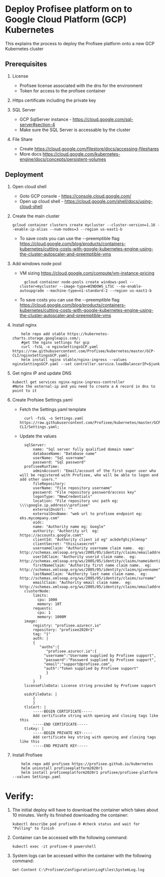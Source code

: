 # Deploy Profisee platform on to Google Cloud Platform (GCP) Kubernetes

This explains the process to deploy the Profisee platform onto a new GCP Kubernetes cluster

## Prerequisites

1.  License
    - Profisee license associated with the dns for the environment
    - Token for access to the profisee container

2.  Https certificate including the private key

3.  SQL Server
    - GCP SqlServer instance - https://cloud.google.com/sql-server#section-4
    - Make sure the SQL Server is accessable by the cluster

4.  File Share
    - Create https://cloud.google.com/filestore/docs/accessing-fileshares
	- More docs https://cloud.google.com/kubernetes-engine/docs/concepts/persistent-volumes
        
 
## Deployment

1.  Open cloud shell
	- Goto GCP console - https://console.cloud.google.com/
	- Open up cloud shell - https://cloud.google.com/shell/docs/using-cloud-shell
    
2.  Create the main cluster
    
        gcloud container clusters create mycluster --cluster-version=1.16 --enable-ip-alias --num-nodes=3 --region us-east1-b
	- To save costs you can use the --preemptible flag https://cloud.google.com/blog/products/containers-kubernetes/cutting-costs-with-google-kubernetes-engine-using-the-cluster-autoscaler-and-preemptible-vms		
	

3.  Add windows node pool
	- VM sizing https://cloud.google.com/compute/vm-instance-pricing
    
        	gcloud container node-pools create windows-pool --cluster=mycluster --image-type=WINDOWS_LTSC --no-enable-autoupgrade --machine-type=n1-standard-2 --region us-east1-b
	
	- To save costs you can use the --preemptible flag https://cloud.google.com/blog/products/containers-kubernetes/cutting-costs-with-google-kubernetes-engine-using-the-cluster-autoscaler-and-preemptible-vms

3.  Install nginx

            helm repo add stable https://kubernetes-charts.storage.googleapis.com/;
            #get the nginx settings for gcp
            curl -fsSL -o nginxSettingsGCP.yaml https://raw.githubusercontent.com/Profisee/kubernetes/master/GCP-CLI/nginxSettingsGCP.yaml;
            helm install nginx stable/nginx-ingress --values nginxSettingsGCP.yaml --set controller.service.loadBalancerIP=$junk
    
3.  Get nginx IP and update DNS
    
        kubectl get services nginx-nginx-ingress-controller
        #Note the external-ip and you need to create a A record in dns to point to it

4.  Create Profsiee Settings.yaml
    - Fetch the Settings.yaml template
      
            curl -fsSL -o Settings.yaml https://raw.githubusercontent.com/Profisee/kubernetes/master/GCP-CLI/Settings.yaml;
    - Update the values
    
			sqlServer: 
			    name: "Sql server fully qualified domain name"
			    databaseName: "Database name"
			    userName: "Sql username"
			    password: "Sql password"
			profiseeRunTime:
			    adminAccount: "Email/account of the first super user who will be registered with Profisee, who will be able to logon and add other users."
			    fileRepository:
				userName: "File repository username"
				password: "File repository password/access key"
				logonType: "NewCredentials"
				location: "File repository unc path eg: \\\\google.ip.address\\profisee"
			    externalDnsUrl: ""
			    externalDnsName: "web url to profisee endpoint eg: eks.mycompany.com"
			    oidc:
				name: "Authority name eg: Google"
				authority: "Authority url  eg: https://accounts.google.comt"
				clientId: "Authority client id eg" acbdefghijklmnop"
				clientSecret: "thisisasecret"
				usernameClaim: "Authority username claim name.  eg: http://schemas.xmlsoap.org/ws/2005/05/identity/claims/emailaddress"
				userIdClaim: "Authority userid claim name.  eg: http://schemas.xmlsoap.org/ws/2005/05/identity/claims/nameidentifier"
				firstNameClaim: "Authority first name claim name.  eg: http://schemas.xmlsoap.org/ws/2005/05/identity/claims/givenname"
				lastNameClaim: "Authority last name claim name.  eg: http://schemas.xmlsoap.org/ws/2005/05/identity/claims/surname"
				emailClaim: "Authority email claim name.  eg: http://schemas.xmlsoap.org/ws/2005/05/identity/claims/emailaddress"
			clusterNode:
			    limits:
			      cpu: 1000
			      memory: 10T
			    requests:
			      cpu: 1
			      memory: 1000M        
			image:
			    registry: "profisee.azurecr.io"
			    repository: "profisee2020r1"
			    tag: "1"
			    auth: |
				{
				   "auths":{
				      "profisee.azurecr.io":{
					 "username":"Username supplied by Profisee support",
					 "password":"Password supplied by Profisee support",
					 "email":"support@profisee.com",
					 "auth":"Token supplied by Profisee support"
				      }
				   }
				}
			licenseFileData: License string provided by Profisee support

			oidcFileData: |
			    {      
			    }
			tlsCert: |
			    -----BEGIN CERTIFICATE-----
			    Add certificate string with opening and closing tags like this
			    -----END CERTIFICATE-----
			tlsKey: |
			    -----BEGIN PRIVATE KEY-----
			    Add certificate key string with opening and closing tags like this
			    -----END PRIVATE KEY-----

5.  Install Profisee

            helm repo add profisee https://profisee.github.io/kubernetes
            helm uninstall profiseeplatform2020r1
            helm install profiseeplatform2020r1 profisee/profisee-platform --values Settings.yaml
            
# Verify:

1.  The initial deploy will have to download the container which takes about 10 minutes.  Verify its finished downloading the container:

		kubectl describe pod profisee-0 #check status and wait for "Pulling" to finish

1.  Container can be accessed with the following command:
    
        kubectl exec -it profisee-0 powershell

2.  System logs can be accessed within the container with the following command:
    
        Get-Content C:\Profisee\Configuration\LogFiles\SystemLog.log
	


